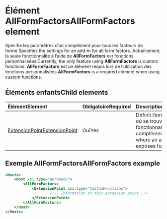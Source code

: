 # <a name="allformfactors-element"></a><span data-ttu-id="1f8f0-101">Élément AllFormFactors</span><span class="sxs-lookup"><span data-stu-id="1f8f0-101">AllFormFactors element</span></span>

<span data-ttu-id="1f8f0-102">Spécifie les paramètres d’un complément pour tous les facteurs de forme.</span><span class="sxs-lookup"><span data-stu-id="1f8f0-102">Specifies the settings for an add-in for all form factors.</span></span> <span data-ttu-id="1f8f0-103">Actuellement, la seule fonctionnalité à l’aide de **AllFormFactors** est fonctions personnalisées.</span><span class="sxs-lookup"><span data-stu-id="1f8f0-103">Currently, the only feature using **AllFormFactors** is custom functions.</span></span> <span data-ttu-id="1f8f0-104">**AllFormFactors** est un élément requis lors de l’utilisation des fonctions personnalisées.</span><span class="sxs-lookup"><span data-stu-id="1f8f0-104">**AllFormFactors** is a required element when using custom functions.</span></span>

## <a name="child-elements"></a><span data-ttu-id="1f8f0-105">Éléments enfants</span><span class="sxs-lookup"><span data-stu-id="1f8f0-105">Child elements</span></span>

|  <span data-ttu-id="1f8f0-106">Élément</span><span class="sxs-lookup"><span data-stu-id="1f8f0-106">Element</span></span> |  <span data-ttu-id="1f8f0-107">Obligatoire</span><span class="sxs-lookup"><span data-stu-id="1f8f0-107">Required</span></span>  |  <span data-ttu-id="1f8f0-108">Description</span><span class="sxs-lookup"><span data-stu-id="1f8f0-108">Description</span></span>  |
|:-----|:-----|:-----|
|  [<span data-ttu-id="1f8f0-109">ExtensionPoint</span><span class="sxs-lookup"><span data-stu-id="1f8f0-109">ExtensionPoint</span></span>](extensionpoint.md) |  <span data-ttu-id="1f8f0-110">Oui</span><span class="sxs-lookup"><span data-stu-id="1f8f0-110">Yes</span></span> |  <span data-ttu-id="1f8f0-111">Définit l’emplacement où se trouvent les fonctionnalités d’un complément</span><span class="sxs-lookup"><span data-stu-id="1f8f0-111">Defines where an add-in exposes functionality.</span></span> |

## <a name="allformfactors-example"></a><span data-ttu-id="1f8f0-112">Exemple AllFormFactors</span><span class="sxs-lookup"><span data-stu-id="1f8f0-112">AllFormFactors example</span></span>

```xml
<Hosts>
    <Host xsi:type="Workbook">
        <AllFormFactors>
            <ExtensionPoint xsi:type="CustomFunctions">
                    <!-- Information on this extension point -->
            </ExtensionPoint>
        </AllFormFactors>
    </Host>
</Hosts>
```
